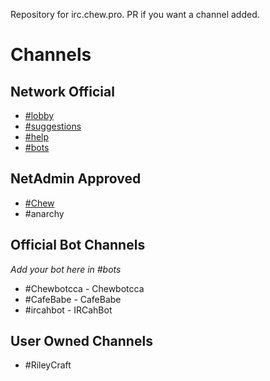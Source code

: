 Repository for irc.chew.pro. PR if you want a channel added.

# Channels

## Network Official
- [#lobby](channels/lobby)
- [#suggestions](channels/suggestions)
- [#help](channels/help)
- [#bots](channels/bots)

## NetAdmin Approved
- [#Chew](channels/chew)
- #anarchy

## Official Bot Channels
_Add your bot here in #bots_
- #Chewbotcca - Chewbotcca
- #CafeBabe - CafeBabe
- #ircahbot - IRCahBot

## User Owned Channels
- #RileyCraft
